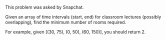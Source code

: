 This problem was asked by Snapchat.

Given an array of time intervals (start, end) for classroom lectures (possibly overlapping), find the minimum number of rooms required.

For example, given \[(30, 75), (0, 50), (60, 150)\], you should return 2.